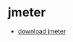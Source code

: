 <!--
 * @Author: jackning 270580156@qq.com
 * @Date: 2024-07-09 16:47:04
 * @LastEditors: jackning 270580156@qq.com
 * @LastEditTime: 2024-12-24 14:38:10
 * @Description: bytedesk.com https://github.com/Bytedesk/bytedesk
 *   Please be aware of the BSL license restrictions before installing Bytedesk IM – 
 *  selling, reselling, or hosting Bytedesk IM as a service is a breach of the terms and automatically terminates your rights under the license. 
 *  仅支持企业内部员工自用，严禁私自用于销售、二次销售或者部署SaaS方式销售 
 *  Business Source License 1.1: https://github.com/Bytedesk/bytedesk/blob/main/LICENSE 
 *  contact: 270580156@qq.com 
 *  联系：270580156@qq.com
 * Copyright (c) 2024 by bytedesk.com, All Rights Reserved. 
-->
# jmeter

- [download jmeter](https://jmeter.apache.org/download_jmeter.cgi)
